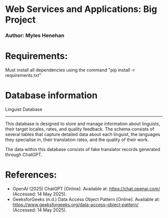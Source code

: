 # Web Services and Applications: Big Project
### Author: Myles Henehan

# Requirements:
Must install all dependencies using the command "pip install -r requirements.txt"

# Database information
Linguist Database
***
This database is designed to store and manage information about linguists, their target locales, rates, and quality feedback. The schema consists of several tables that capture detailed data about each linguist, the languages they specialise in, their translation rates, and the quality of their work.

The data within this database consists of fake translator records generated through ChatGPT.


# References:
- OpenAI (2025) ChatGPT [Online]. Available at: https://chat.openai.com/ (Accessed: 14 May 2025).
- GeeksforGeeks (n.d.) Data Access Object Pattern [Online]. Available at: https://www.geeksforgeeks.org/data-access-object-pattern/ (Accessed: 14 May 2025).





